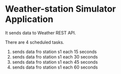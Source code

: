 # Weather-station Simulator Application
It sends data to Weather REST API.

There are 4 scheduled tasks. 
1. sends data fro station s1 each 15 seconds
2. sends data fro station s1 each 30 seconds
3. sends data fro station s1 each 45 seconds
4. sends data fro station s1 each 60 seconds
